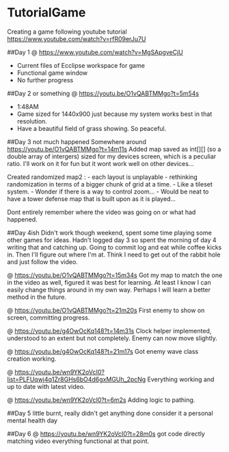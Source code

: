 # TutorialGame
Creating a game following youtube tutorial https://www.youtube.com/watch?v=rfR09erJu7U

##Day 1
@ https://www.youtube.com/watch?v=MgSApgveCjU

 - Current files of Ecclipse workspace for game
 - Functional game window
 - No further progress

##Day 2 or something
@ https://youtu.be/O1vQABTMMgo?t=5m54s
 - 1:48AM
 - Game sized for 1440x900 just because my system works best in that resolution.
 - Have a beautiful field of grass showing. So peaceful.

##Day 3 not much happened
  Somewhere around https://youtu.be/O1vQABTMMgo?t=14m11s
  Added map saved as int[][] (so a double array of intergers)
    sized for my devices screen, which is a peculiar ratio. I'll work on it for fun but it wont work well on other devices...

  Created randomized map2 :
    - each layout is unplayable
    - rethinking randomization in terms of a bigger chunk of grid at a time.
      - Like a tileset system.
      - Wonder if there is a way to control zoom...
      - Would be neat to have a tower defense map that is built upon as it is played...

  Dont entirely remember where the video was going on or what had happened.

##Day 4ish
  Didn't work though weekend, spent some time playing some other games for ideas.
  Hadn't logged day 3 so spent the morning of day 4 writing that and catching up.
  Going to commit log and eat while coffee kicks in. Then I'll figure out where I'm at. Think I need to get out of the rabbit hole and just follow the video.

  @  https://youtu.be/O1vQABTMMgo?t=15m34s
  Got my map to match the one in the video as well, figured it was best for learning. At least I know I can easily change things around in my own way. Perhaps I will learn a better method in the future.

  @ https://youtu.be/O1vQABTMMgo?t=21m20s
  First enemy to show on screen, committing progress.

  @ https://youtu.be/g4OwOcKq148?t=14m31s
  Clock helper implemented, understood to an extent but not completely.
  Enemy can now move slightly.

  @ https://youtu.be/g4OwOcKq148?t=21m17s
  Got enemy wave class creation working.


  @ https://youtu.be/wn9YK2oVcI0?list=PLFUqwj4q1Zr8GHs6bO4d6gxMGUh_2pcNg
  Everything working and up to date with latest video.

  @ https://youtu.be/wn9YK2oVcI0?t=6m2s
  Adding logic to pathing.


##Day 5
  little burnt, really didn't get anything done
  consider it a personal mental health day

##Day 6
  @ https://youtu.be/wn9YK2oVcI0?t=28m0s
  got code directly matching video
  everything functional at that point.

